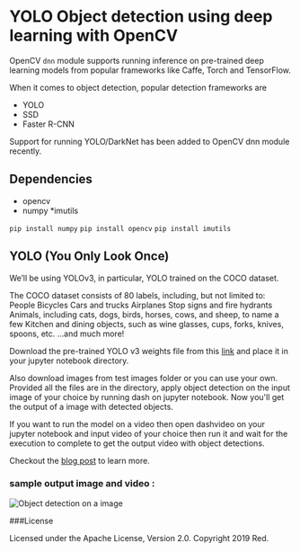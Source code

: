 # YOLO Object detection using deep learning with OpenCV

OpenCV `dnn` module supports running inference on pre-trained deep learning models from popular frameworks like Caffe, Torch and TensorFlow. 

When it comes to object detection, popular detection frameworks are
 * YOLO
 * SSD
 * Faster R-CNN
 
 Support for running YOLO/DarkNet has been added to OpenCV dnn module recently. 
 
 ## Dependencies
  * opencv
  * numpy
  *imutils
  
`pip install numpy`
`pip install opencv`
`pip install imutils`

 ## YOLO (You Only Look Once)
 
 We’ll be using YOLOv3, in particular, YOLO trained on the COCO dataset.

The COCO dataset consists of 80 labels, including, but not limited to:
    People
    Bicycles
    Cars and trucks
    Airplanes
    Stop signs and fire hydrants
    Animals, including cats, dogs, birds, horses, cows, and sheep, to name a few
    Kitchen and dining objects, such as wine glasses, cups, forks, knives, spoons, etc.
    …and much more!

 Download the pre-trained YOLO v3 weights file from this [link](https://pjreddie.com/media/files/yolov3.weights) and place it in your jupyter notebook directory.
  
 Also download images from test images folder or you can use your own. Provided all the files are in the directory, apply object detection on the input image of your choice by running dash on jupyter notebook.
 Now you'll get the output of a image with detected objects.
 
 If you want to run the model on a video then open dashvideo on your jupyter notebook and input video of your choice then run it and wait for the execution to complete to get the output video with object detections.
 
 Checkout the [blog post](https://www.pyimagesearch.com/2018/11/12/yolo-object-detection-with-opencv/) to learn more.
 
 ### sample output image and video :
 
 ![Object detection on a image](object-detection.jpg)
 
 
###License

Licensed under the Apache License, Version 2.0. Copyright 2019 Red.
